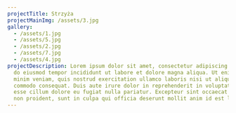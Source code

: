 ```yaml
---
projectTitle: Strzyża
projectMainImg: /assets/3.jpg
gallery:
  - /assets/1.jpg
  - /assets/5.jpg
  - /assets/2.jpg
  - /assets/7.jpg
  - /assets/4.jpg
projectDescription: Lorem ipsum dolor sit amet, consectetur adipiscing elit, sed
  do eiusmod tempor incididunt ut labore et dolore magna aliqua. Ut enim ad
  minim veniam, quis nostrud exercitation ullamco laboris nisi ut aliquip ex ea
  commodo consequat. Duis aute irure dolor in reprehenderit in voluptate velit
  esse cillum dolore eu fugiat nulla pariatur. Excepteur sint occaecat cupidatat
  non proident, sunt in culpa qui officia deserunt mollit anim id est laborum.
---
```

